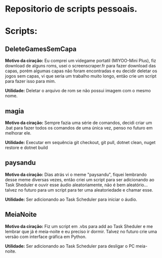 # Repositorio de scripts pessoais.
# Scripts:

## **DeleteGamesSemCapa**

**Motivo da ciração:**
Eu comprei um videgame portatil (MIYOO-Mini Plus), fiz download de alguns roms, usei o screenscraper.fr para fazer download das capas, porém algumas capas não foram encontradas e eu decidir deletar os jogos sem capas, vi que seria um trabalho muito longo, então crie um script para fazer isso para mim. 

**Utilidade:**
Deletar o arquivo de rom se não possui imagem com o mesmo nome.

## **magia**

**Motivo da ciração:**
Sempre fazia uma série de comandos, decidi criar um .bat para fazer todos os comandos de uma única vez, penso no futuro em melhorar ele.

**Utilidade:**
Executar em sequência git checkout, git pull, dotnet clean, nuget restore e dotnet build

## **paysandu**
**Motivo da ciração:**
Dias atrás vi o meme "paysandu", fiquei lembrando desse meme diversas vezes, então criei um script para ser adicionando ao Task Sheduler e ouvir esse áudio aleatoriamente, não é bem aleatório... talvez no futuro para um script para ter uma aleatoriedade e chamar esse.

**Utilidade:**
Ser adicionando ao Task Scheduler para iniciar o áudio.

## **MeiaNoite**
**Motivo da ciração:**
Fiz um script em .vbs para add ao Task Sheduler e me lembrar que já é meia-noite e eu preciso ir dormir. Talvez no futuro crie uma versão com interface gráfica em Python.

**Utilidade:**
Ser adicionando ao Task Scheduler para desligar o PC meia-noite.
